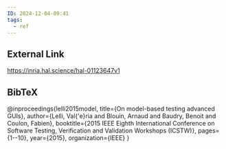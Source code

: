 ```yaml
---
ID: 2024-12-04-09:41
tags:
  - ref
---
```

## External Link

https://inria.hal.science/hal-01123647v1
## BibTeX

@inproceedings{lelli2015model,
  title={On model-based testing advanced GUIs},
  author={Lelli, Val{\'e}ria and Blouin, Arnaud and Baudry, Benoit and Coulon, Fabien},
  booktitle={2015 IEEE Eighth International Conference on Software Testing, Verification and Validation Workshops (ICSTW)},
  pages={1--10},
  year={2015},
  organization={IEEE}
}